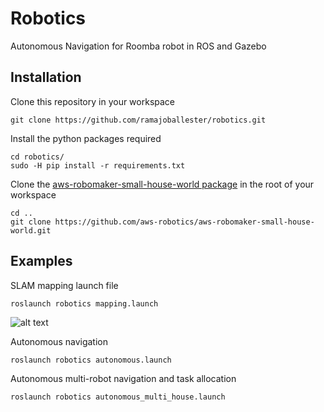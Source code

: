 # Robotics
Autonomous Navigation for Roomba robot in ROS and Gazebo

## Installation

Clone this repository in your workspace

```
git clone https://github.com/ramajoballester/robotics.git
```

Install the python packages required

```
cd robotics/
sudo -H pip install -r requirements.txt
```
Clone the [aws-robomaker-small-house-world package](https://github.com/aws-robotics/aws-robomaker-small-house-world) in the root of your workspace

```
cd ..
git clone https://github.com/aws-robotics/aws-robomaker-small-house-world.git
```


## Examples

SLAM mapping launch file

``` bash
roslaunch robotics mapping.launch
```
![alt text](https://github.com/ramajoballester/robotics/tree/main/images/mapping.png "mapping example")

Autonomous navigation

```
roslaunch robotics autonomous.launch
```

Autonomous multi-robot navigation and task allocation

```
roslaunch robotics autonomous_multi_house.launch
```
